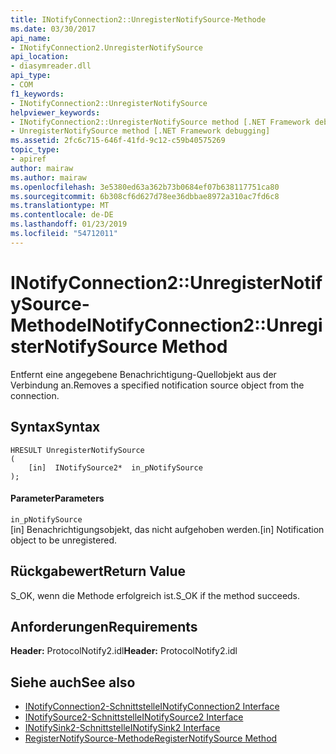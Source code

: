 ```yaml
---
title: INotifyConnection2::UnregisterNotifySource-Methode
ms.date: 03/30/2017
api_name:
- INotifyConnection2.UnregisterNotifySource
api_location:
- diasymreader.dll
api_type:
- COM
f1_keywords:
- INotifyConnection2::UnregisterNotifySource
helpviewer_keywords:
- INotifyConnection2::UnregisterNotifySource method [.NET Framework debugging]
- UnregisterNotifySource method [.NET Framework debugging]
ms.assetid: 2fc6c715-646f-41fd-9c12-c59b40575269
topic_type:
- apiref
author: mairaw
ms.author: mairaw
ms.openlocfilehash: 3e5380ed63a362b73b0684ef07b638117751ca80
ms.sourcegitcommit: 6b308cf6d627d78ee36dbbae8972a310ac7fd6c8
ms.translationtype: MT
ms.contentlocale: de-DE
ms.lasthandoff: 01/23/2019
ms.locfileid: "54712011"
---
```

# <a name="inotifyconnection2unregisternotifysource-method"></a><span data-ttu-id="92c0e-102">INotifyConnection2::UnregisterNotifySource-Methode</span><span class="sxs-lookup"><span data-stu-id="92c0e-102">INotifyConnection2::UnregisterNotifySource Method</span></span>
<span data-ttu-id="92c0e-103">Entfernt eine angegebene Benachrichtigung-Quellobjekt aus der Verbindung an.</span><span class="sxs-lookup"><span data-stu-id="92c0e-103">Removes a specified notification source object from the connection.</span></span>  
  
## <a name="syntax"></a><span data-ttu-id="92c0e-104">Syntax</span><span class="sxs-lookup"><span data-stu-id="92c0e-104">Syntax</span></span>  
  
```  
HRESULT UnregisterNotifySource  
(  
    [in]  INotifySource2*  in_pNotifySource  
);  
```  
  
#### <a name="parameters"></a><span data-ttu-id="92c0e-105">Parameter</span><span class="sxs-lookup"><span data-stu-id="92c0e-105">Parameters</span></span>  
 `in_pNotifySource`  
 <span data-ttu-id="92c0e-106">[in] Benachrichtigungsobjekt, das nicht aufgehoben werden.</span><span class="sxs-lookup"><span data-stu-id="92c0e-106">[in] Notification object to be unregistered.</span></span>  
  
## <a name="return-value"></a><span data-ttu-id="92c0e-107">Rückgabewert</span><span class="sxs-lookup"><span data-stu-id="92c0e-107">Return Value</span></span>  
 <span data-ttu-id="92c0e-108">S_OK, wenn die Methode erfolgreich ist.</span><span class="sxs-lookup"><span data-stu-id="92c0e-108">S_OK if the method succeeds.</span></span>  
  
## <a name="requirements"></a><span data-ttu-id="92c0e-109">Anforderungen</span><span class="sxs-lookup"><span data-stu-id="92c0e-109">Requirements</span></span>  
 <span data-ttu-id="92c0e-110">**Header:** ProtocolNotify2.idl</span><span class="sxs-lookup"><span data-stu-id="92c0e-110">**Header:** ProtocolNotify2.idl</span></span>  
  
## <a name="see-also"></a><span data-ttu-id="92c0e-111">Siehe auch</span><span class="sxs-lookup"><span data-stu-id="92c0e-111">See also</span></span>
- [<span data-ttu-id="92c0e-112">INotifyConnection2-Schnittstelle</span><span class="sxs-lookup"><span data-stu-id="92c0e-112">INotifyConnection2 Interface</span></span>](../../../../docs/framework/unmanaged-api/diagnostics/inotifyconnection2-interface.md)
- [<span data-ttu-id="92c0e-113">INotifySource2-Schnittstelle</span><span class="sxs-lookup"><span data-stu-id="92c0e-113">INotifySource2 Interface</span></span>](../../../../docs/framework/unmanaged-api/diagnostics/inotifysource2-interface.md)
- [<span data-ttu-id="92c0e-114">INotifySink2-Schnittstelle</span><span class="sxs-lookup"><span data-stu-id="92c0e-114">INotifySink2 Interface</span></span>](../../../../docs/framework/unmanaged-api/diagnostics/inotifysink2-interface.md)
- [<span data-ttu-id="92c0e-115">RegisterNotifySource-Methode</span><span class="sxs-lookup"><span data-stu-id="92c0e-115">RegisterNotifySource Method</span></span>](../../../../docs/framework/unmanaged-api/diagnostics/inotifyconnection2-registernotifysource-method.md)
